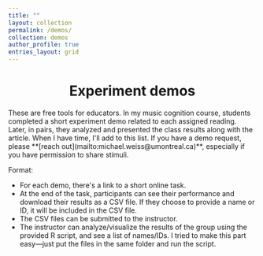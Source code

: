 ```yaml
---
title: ""
layout: collection
permalink: /demos/
collection: demos
author_profile: true
entries_layout: grid
---
```


<p> <center> <h1>Experiment demos</h1> </center> </p>
These are free tools for educators. In my music cognition course, students completed a short experiment demo related to each assigned reading. Later, in pairs, they analyzed and presented the class results along with the article. When I have time, I'll add to this list. If you have a demo request, please **[reach out](mailto:michael.weiss@umontreal.ca)**, especially if you have permission to share stimuli.

Format: 
* For each demo, there's a link to a short online task. 
* At the end of the task, participants can see their performance and download their results as a CSV file. If they choose to provide a name or ID, it will be included in the CSV file.
* The CSV files can be submitted to the instructor.
* The instructor can analyze/visualize the results of the group using the provided R script, and see a list of names/IDs. I tried to make this part easy—just put the files in the same folder and run the script.


